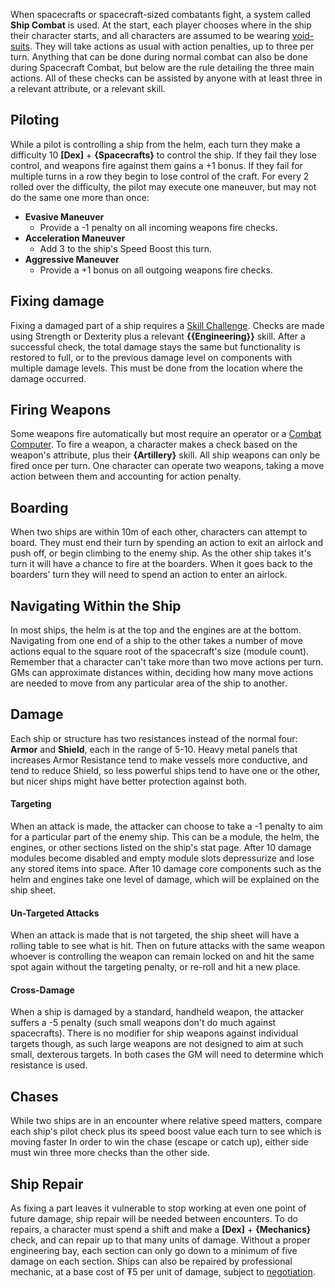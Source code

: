 When spacecrafts or spacecraft-sized combatants fight, a system called **Ship Combat** is used. At the start, each player chooses where in the ship their character starts, and all characters are assumed to be wearing [void-suits](Technology.md#Void-Suits). They will take actions as usual with action penalties, up to three per turn. Anything that can be done during normal combat can also be done during Spacecraft Combat, but below are the rule detailing the three main actions. All of these checks can be assisted by anyone with at least three in a relevant attribute, or a relevant skill.
## Piloting
While a pilot is controlling a ship from the helm, each turn they make a difficulty 10 **\[Dex\]** + **{Spacecrafts}** to control the ship. If they fail they lose control, and weapons fire against them gains a +1 bonus. If they fail for multiple turns in a row they begin to lose control of the craft. For every 2 rolled over the difficulty, the pilot may execute one maneuver, but may not do the same one more than once:
- **Evasive Maneuver**
    - Provide a -1 penalty on all incoming weapons fire checks.
- **Acceleration Maneuver**
    - Add 3 to the ship's Speed Boost this turn.
- **Aggressive Maneuver**
    - Provide a +1 bonus on all outgoing weapons fire checks.
## Fixing damage
Fixing a damaged part of a ship requires a [Skill Challenge](/Rules/Checks.md#Checks). Checks are made using Strength or Dexterity plus a relevant **{{Engineering}}** skill. After a successful check, the total damage stays the same but functionality is restored to full, or to the previous damage level on components with multiple damage levels. This must be done from the location where the damage occurred.
## Firing Weapons
Some weapons fire automatically but most require an operator or a [Combat Computer](/Spacefaring/Ship%20Modules.md#Combat%20Computer). To fire a weapon, a character makes a check based on the weapon's attribute, plus their **{Artillery}** skill. All ship weapons can only be fired once per turn. One character can operate two weapons, taking a move action between them and accounting for action penalty.
## Boarding
When two ships are within 10m of each other, characters can attempt to board. They must end their turn by spending an action to exit an airlock and push off, or begin climbing to the enemy ship. As the other ship takes it's turn it will have a chance to fire at the boarders. When it goes back to the boarders' turn they will need to spend an action to enter an airlock. 
## Navigating Within the Ship
In most ships, the helm is at the top and the engines are at the bottom. Navigating from one end of a ship to the other takes a number of move actions equal to the square root of the spacecraft's size (module count). Remember that a character can't take more than two move actions per turn. GMs can approximate distances within, deciding how many move actions are needed to move from any particular area of the ship to another.
## Damage
Each ship or structure has two resistances instead of the normal four: **Armor** and **Shield**, each in the range of 5-10. Heavy metal panels that increases Armor Resistance tend to make vessels more conductive, and tend to reduce Shield, so less powerful ships tend to have one or the other, but nicer ships might have better protection against both.
#### Targeting
When an attack is made, the attacker can choose to take a -1 penalty to aim for a particular part of the enemy ship. This can be a module, the helm, the engines, or other sections listed on the ship's stat page.  After 10 damage modules become disabled and empty module slots depressurize and lose any stored items into space. After 10 damage core components such as the helm and engines take one level of damage, which will be explained on the ship sheet.
#### Un-Targeted Attacks
When an attack is made that is not targeted, the ship sheet will have a rolling table to see what is hit. Then on future attacks with the same weapon whoever is controlling the weapon can remain locked on and hit the same spot again without the targeting penalty, or re-roll and hit a new place.
#### Cross-Damage
When a ship is damaged by a standard, handheld weapon, the attacker suffers a -5 penalty (such small weapons don't do much against spacecrafts). There is no modifier for ship weapons against individual targets though, as such large weapons are not designed to aim at such small, dexterous targets. In both cases the GM will need to determine which resistance is used.
## Chases
While two ships are in an encounter where relative speed matters, compare each ship's pilot check plus its speed boost value each turn to see which is moving faster In order to win the chase (escape or catch up), either side must win three more checks than the other side.
## Ship Repair
As fixing a part leaves it vulnerable to stop working at even one point of future damage, ship repair will be needed between encounters. To do repairs, a character must spend a shift and make a **\[Dex\]** + **{Mechanics}** check, and can repair up to that many units of damage. Without a proper engineering bay, each section can only go down to a minimum of five damage on each section. Ships can also be repaired by professional mechanic, at a base cost of ₮5 per unit of damage, subject to [negotiation](/Rules/Downtime.md#Bargaining).